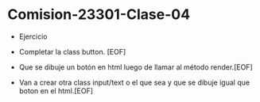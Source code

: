 # Comision-23301-Clase-04

* Ejercicio

* Completar la class button. [EOF]
* Que se dibuje un botón en html luego de llamar al método render.[EOF]
* Van a crear otra class input/text o el que sea y que se dibuje igual que boton en el html.[EOF]
